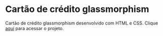 # Cartão de crédito glassmorphism
Cartão de crédito glassmorphism desenvolvido com HTML e CSS. Clique [aqui]() para acessar o projeto.

